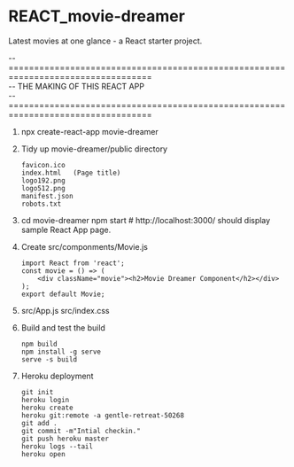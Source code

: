 # REACT_movie-dreamer
Latest movies at one glance - a React starter project.


--================================================================================== \
-- THE MAKING OF THIS REACT APP \
--================================================================================== 
1. npx create-react-app movie-dreamer
2. Tidy up movie-dreamer/public directory <br/>
   ```
   favicon.ico
   index.html   (Page title)
   logo192.png
   logo512.png
   manifest.json
   robots.txt
   ```
3. cd movie-dreamer
   npm start  # http://localhost:3000/ should display sample React App page.
4. Create src/componments/Movie.js
   ```
   import React from 'react';
   const movie = () => (
       <div className="movie"><h2>Movie Dreamer Component</h2></div>
   );
   export default Movie;
   ```
5. src/App.js
   src/index.css

6. Build and test the build
   ```
   npm build 
   npm install -g serve
   serve -s build
   ```
7. Heroku deployment
   ```
   git init
   heroku login
   heroku create
   heroku git:remote -a gentle-retreat-50268
   git add .
   git commit -m"Intial checkin."
   git push heroku master
   heroku logs --tail
   heroku open
   ```
